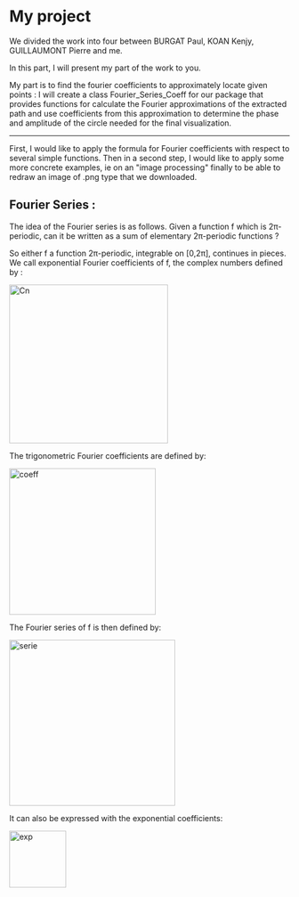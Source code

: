 # My project

We divided the work into four between BURGAT Paul, KOAN Kenjy, GUILLAUMONT Pierre and me.

In this part, I will present my part of the work to you.

My part is to find the fourier coefficients to approximately locate given points : 
I will create a class Fourier_Series_Coeff for our package that provides functions for calculate the Fourier approximations of the extracted path and use coefficients from this approximation to determine the phase and amplitude of the circle needed for the final visualization.

__________________________________________________________________________________________________________________________________________________________________________________________________________________________________

First, I would like to apply the formula for Fourier coefficients with respect to several simple functions.
Then in a second step, I would like to apply some more concrete examples, ie on an "image processing" finally to be able to redraw an image of .png type that we downloaded.


## Fourier Series :

The idea of the Fourier series is as follows. 
Given a function f which is 2π-periodic, can it be written as a sum of elementary 2π-periodic functions ?  

So either f a function 2π-periodic, integrable on [0,2π], continues in pieces. We call exponential Fourier coefficients of f, the complex numbers defined by :

<img width="285" alt="Cn" src="https://user-images.githubusercontent.com/81428023/113521178-0ec08e00-9598-11eb-9e72-04083d4f7ef7.png">

The trigonometric Fourier coefficients are defined by:

<img width="263" alt="coeff" src="https://user-images.githubusercontent.com/81428023/113521199-2d268980-9598-11eb-82eb-fc55e6215ed1.png">

The Fourier series of f is then defined by:

<img width="298" alt="serie" src="https://user-images.githubusercontent.com/81428023/113521209-47f8fe00-9598-11eb-9236-6b7b1618f41a.png">

It can also be expressed with the exponential coefficients:

<img width="102" alt="exp" src="https://user-images.githubusercontent.com/81428023/113521218-56dfb080-9598-11eb-8efc-e9ff8e96eaab.png">
